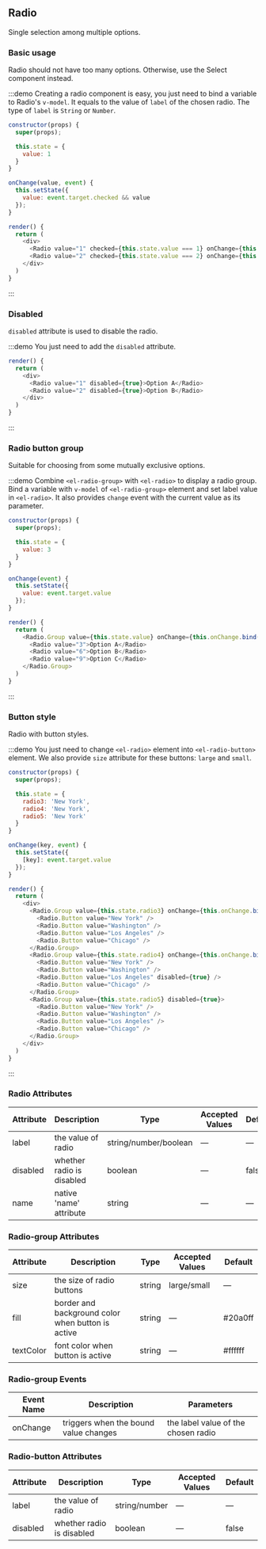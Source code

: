 ## Radio

Single selection among multiple options.

### Basic usage

Radio should not have too many options. Otherwise, use the Select component instead.

:::demo Creating a radio component is easy, you just need to bind a variable to Radio's `v-model`. It equals to the value of `label` of the chosen radio. The type of `label` is `String` or `Number`.
```js
constructor(props) {
  super(props);

  this.state = {
    value: 1
  }
}

onChange(value, event) {
  this.setState({
    value: event.target.checked && value
  });
}

render() {
  return (
    <div>
      <Radio value="1" checked={this.state.value === 1} onChange={this.onChange.bind(this, 1)}>Option A</Radio>
      <Radio value="2" checked={this.state.value === 2} onChange={this.onChange.bind(this, 2)}>Option B</Radio>
    </div>
  )
}
```
:::

### Disabled

`disabled` attribute is used to disable the radio.

:::demo You just need to add the `disabled` attribute.
```js
render() {
  return (
    <div>
      <Radio value="1" disabled={true}>Option A</Radio>
      <Radio value="2" disabled={true}>Option B</Radio>
    </div>
  )
}
```
:::

### Radio button group

Suitable for choosing from some mutually exclusive options.

:::demo Combine `<el-radio-group>` with `<el-radio>` to display a radio group. Bind a variable with `v-model` of `<el-radio-group>` element and set label value in `<el-radio>`. It also provides `change` event with the current value as its parameter.

```js
constructor(props) {
  super(props);

  this.state = {
    value: 3
  }
}

onChange(event) {
  this.setState({
    value: event.target.value
  });
}

render() {
  return (
    <Radio.Group value={this.state.value} onChange={this.onChange.bind(this)}>
      <Radio value="3">Option A</Radio>
      <Radio value="6">Option B</Radio>
      <Radio value="9">Option C</Radio>
    </Radio.Group>
  )
}
```
:::

### Button style

Radio with button styles.

:::demo You just need to change `<el-radio>` element into `<el-radio-button>` element. We also provide `size` attribute for these buttons: `large` and `small`.
```js
constructor(props) {
  super(props);

  this.state = {
    radio3: 'New York',
    radio4: 'New York',
    radio5: 'New York'
  }
}

onChange(key, event) {
  this.setState({
    [key]: event.target.value
  });
}

render() {
  return (
    <div>
      <Radio.Group value={this.state.radio3} onChange={this.onChange.bind(this, 'radio3')}>
        <Radio.Button value="New York" />
        <Radio.Button value="Washington" />
        <Radio.Button value="Los Angeles" />
        <Radio.Button value="Chicago" />
      </Radio.Group>
      <Radio.Group value={this.state.radio4} onChange={this.onChange.bind(this, 'radio4')}>
        <Radio.Button value="New York" />
        <Radio.Button value="Washington" />
        <Radio.Button value="Los Angeles" disabled={true} />
        <Radio.Button value="Chicago" />
      </Radio.Group>
      <Radio.Group value={this.state.radio5} disabled={true}>
        <Radio.Button value="New York" />
        <Radio.Button value="Washington" />
        <Radio.Button value="Los Angeles" />
        <Radio.Button value="Chicago" />
      </Radio.Group>
    </div>
  )
}
```
:::

### Radio Attributes

 Attribute      | Description          | Type      | Accepted Values       | Default
---- | ---- | ---- | ---- | ----
label | the value of radio | string/number/boolean | — | —
disabled | whether radio is disabled | boolean | — | false
name | native 'name' attribute | string    |      —         |     —

### Radio-group Attributes

 Attribute      | Description          | Type      | Accepted Values       | Default
---- | ---- | ---- | ---- | ----
size | the size of radio buttons | string | large/small | —
fill  | border and background color when button is active | string   | — | #20a0ff   |
textColor | font color when button is active | string   | — | #ffffff   |

### Radio-group Events

| Event Name | Description | Parameters |
--- | --- | ---
onChange | triggers when the bound value changes | the label value of the chosen radio

### Radio-button Attributes

 Attribute      | Description          | Type      | Accepted Values       | Default
---- | ---- | ---- | ---- | ----
label | the value of radio | string/number | — | —
disabled | whether radio is disabled | boolean | — | false
